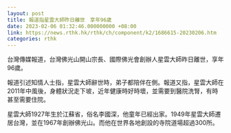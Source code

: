 ```yaml
---
layout: post
title: 報道指星雲大師昨日離世　享年96歲
date: 2023-02-06 01:32:46.000000000 +08:00
link: https://news.rthk.hk/rthk/ch/component/k2/1686615-20230206.htm
categories: rthk
---
```


台灣傳媒報道，台灣佛光山開山宗長、國際佛光會創辦人星雲大師昨日離世，享年96歲。

報道引述知情人士指，星雲大師辭世時，弟子都陪伴在側。報道又指，星雲大師在2011年中風後，身體狀況走下坡，近年健康時好時壞，並需要到醫院洗腎，有時甚至需要住院。

星雲大師1927年生於江蘇省，俗名李國深，他童年已經出家。1949年星雲大師遷居台灣，並在1967年創辦佛光山。而他在世界各地創設的寺院道場超過300所。
